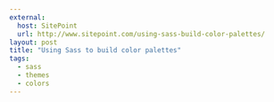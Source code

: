 ```yaml
---
external:
  host: SitePoint
  url: http://www.sitepoint.com/using-sass-build-color-palettes/
layout: post
title: "Using Sass to build color palettes"
tags:
  - sass
  - themes
  - colors
---
```

